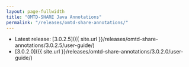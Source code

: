 ```yaml
---
layout: page-fullwidth
title: "OMTD-SHARE Java Annotations"
permalink: "/releases/omtd-share-annotations/"
---
```


* Latest release: [3.0.2.5]({{ site.url }}/releases/omtd-share-annotations/3.0.2.5/user-guide/)
* [3.0.2.0]({{ site.url }}/releases/omtd-share-annotations/3.0.2.0/user-guide/)
